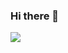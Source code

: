 ### Hi there 👋
<img src="https://docs.google.com/document/d/1lEsI5yNEe863Ag82zWGq66QeV9hepTXr-mSzOZ7i780/edit" />

<!--
**BreMarotta/BreMarotta** is a ✨ _special_ ✨ repository because its `README.md` (this file) appears on your GitHub profile.

Here are some ideas to get you started:

- 🔭 I’m currently working on ...
- 🌱 I’m currently learning ...
- 👯 I’m looking to collaborate on ...
- 🤔 I’m looking for help with ...
- 💬 Ask me about ...
- 📫 How to reach me: ...
- 😄 Pronouns: ...
- ⚡ Fun fact: ...
-->
